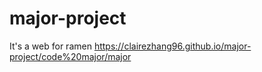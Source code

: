 # major-project
It's a web for ramen
https://clairezhang96.github.io/major-project/code%20major/major
